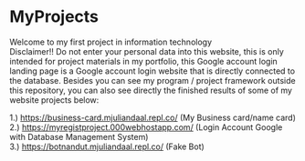# MyProjects
Welcome to my first project in information technology <br>
Disclaimer!! Do not enter your personal data into this website, this is only intended for project materials in my portfolio, this Google account login landing page is a Google account login website that is directly connected to the database.
Besides you can see my program / project framework outside this repository, you can also see directly the finished results of some of my website projects below:


1.) https://business-card.mjuliandaal.repl.co/ (My Business card/name card) <br>
2.) https://myregistproject.000webhostapp.com/ (Login Account Google with Database Management System) <br>
3.) https://botnandut.mjuliandaal.repl.co/ (Fake Bot)

